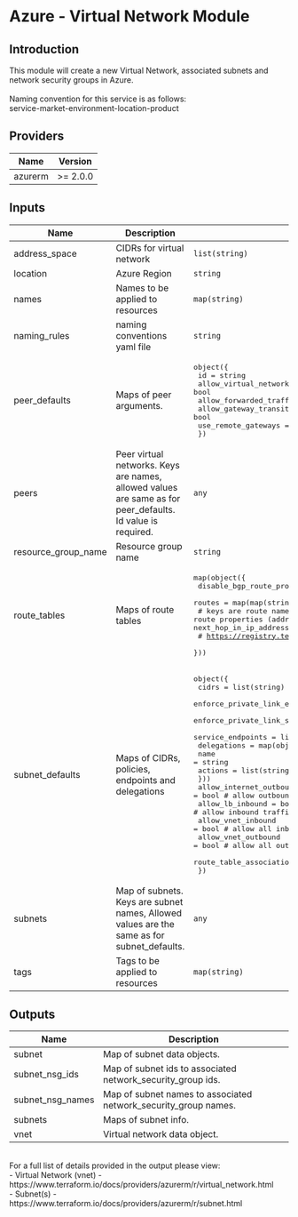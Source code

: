 # Azure - Virtual Network Module

## Introduction

This module will create a new Virtual Network, associated subnets and network security groups in Azure.
<br /><br />
Naming convention for this service is as follows:
<br />
service-market-environment-location-product
<br />

<!--- BEGIN_TF_DOCS --->
## Providers

| Name | Version |
|------|---------|
| azurerm | >= 2.0.0 |

## Inputs

| Name | Description | Type | Default | Required |
|------|-------------|------|---------|:-----:|
| address\_space | CIDRs for virtual network | `list(string)` | n/a | yes |
| location | Azure Region | `string` | n/a | yes |
| names | Names to be applied to resources | `map(string)` | n/a | yes |
| naming\_rules | naming conventions yaml file | `string` | n/a | yes |
| peer\_defaults | Maps of peer arguments. | <pre>object({<br>                  id                           = string<br>                  allow_virtual_network_access = bool<br>                  allow_forwarded_traffic      = bool<br>                  allow_gateway_transit        = bool<br>                  use_remote_gateways          = bool<br>                })</pre> | <pre>{<br>  "allow_forwarded_traffic": false,<br>  "allow_gateway_transit": false,<br>  "allow_virtual_network_access": true,<br>  "id": null,<br>  "use_remote_gateways": false<br>}</pre> | no |
| peers | Peer virtual networks.  Keys are names, allowed values are same as for peer\_defaults. Id value is required. | `any` | `{}` | no |
| resource\_group\_name | Resource group name | `string` | n/a | yes |
| route\_tables | Maps of route tables | <pre>map(object({<br>                  disable_bgp_route_propagation = bool<br>                  routes                        = map(map(string)) <br>                  # keys are route names, value map is route properties (address_prefix, next_hop_type, next_hop_in_ip_address)<br>                  # https://registry.terraform.io/providers/hashicorp/azurerm/latest/docs/resources/route_table#route<br>                }))</pre> | `{}` | no |
| subnet\_defaults | Maps of CIDRs, policies, endpoints and delegations | <pre>object({<br>                  cidrs                                          = list(string)<br>                  enforce_private_link_endpoint_network_policies = bool<br>                  enforce_private_link_service_network_policies  = bool<br>                  service_endpoints                              = list(string)<br>                  delegations                                    = map(object({<br>                                                                          name    = string<br>                                                                          actions = list(string)<br>                                                                       }))<br>                  allow_internet_outbound                        = bool   # allow outbound traffic to internet<br>                  allow_lb_inbound                               = bool   # allow inbound traffic from Azure Load Balancer<br>                  allow_vnet_inbound                             = bool   # allow all inbound from virtual network<br>                  allow_vnet_outbound                            = bool   # allow all outbound from virtual network<br>                  route_table_association                        = string<br>                })</pre> | <pre>{<br>  "allow_internet_outbound": false,<br>  "allow_lb_inbound": false,<br>  "allow_vnet_inbound": false,<br>  "allow_vnet_outbound": false,<br>  "cidrs": [],<br>  "delegations": {},<br>  "enforce_private_link_endpoint_network_policies": false,<br>  "enforce_private_link_service_network_policies": false,<br>  "route_table_association": null,<br>  "service_endpoints": []<br>}</pre> | no |
| subnets | Map of subnets. Keys are subnet names, Allowed values are the same as for subnet\_defaults. | `any` | `{}` | no |
| tags | Tags to be applied to resources | `map(string)` | n/a | yes |

## Outputs

| Name | Description |
|------|-------------|
| subnet | Map of subnet data objects. |
| subnet\_nsg\_ids | Map of subnet ids to associated network\_security\_group ids. |
| subnet\_nsg\_names | Map of subnet names to associated network\_security\_group names. |
| subnets | Maps of subnet info. |
| vnet | Virtual network data object. |
<!--- END_TF_DOCS --->

<br />
For a full list of details provided in the output please view:<br />
- Virtual Network (vnet) - https://www.terraform.io/docs/providers/azurerm/r/virtual_network.html<br />
- Subnet(s) - https://www.terraform.io/docs/providers/azurerm/r/subnet.html<br />
<br />